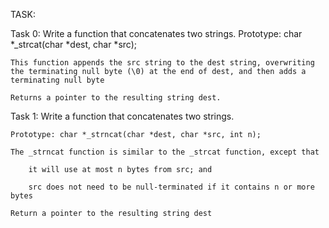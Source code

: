 TASK:

Task 0:
Write a function that concatenates two strings.
	Prototype: char *_strcat(char *dest, char *src);

	This function appends the src string to the dest string, overwriting the terminating null byte (\0) at the end of dest, and then adds a terminating null byte

	Returns a pointer to the resulting string dest.

Task 1:
Write a function that concatenates two strings.



	Prototype: char *_strncat(char *dest, char *src, int n);

	The _strncat function is similar to the _strcat function, except that

		it will use at most n bytes from src; and

		src does not need to be null-terminated if it contains n or more bytes

	Return a pointer to the resulting string dest
